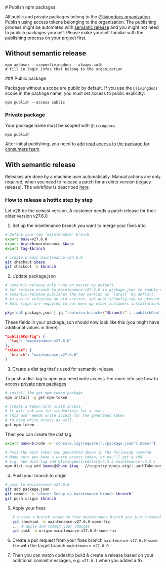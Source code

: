 # Publish npm packages

All public and private packages belong to the [@livingdocs organization](https://www.npmjs.com/org/livingdocs). Publish using access tokens belonging to the organization.
The publishing process might be automated with [semantic release](https://github.com/semantic-release/semantic-release) and you might not need to publish packages yourself. Please make yourself familiar with the publishing process on your project first.

## Without semantic release

```
npm adduser --scope=livingdocs --always-auth
# fill in login infos that belong to the organization
```


### Public package

Packages without a scope are public by default. If you use the `@livingdocs` scope in the package name, you must set access to public explicitly:

```
npm publish --access public
```


### Private package

Your package name must be scoped with `@livingdocs`.

```
npm publish
```

After initial publishing, you need to [add read access to the package for consumers team](https://www.npmjs.com/org/livingdocs/team/consumers/add-package).


## With semantic release

Releases are done by a machine user automatically. Manual actions are only required, when you need to release a patch for an older version (legacy release).
The workflow is described [here](https://gist.github.com/boennemann/54042374e49c7ade8910).

### How to release a hotfix step by step

Let v28 be the newest version. A customer needs a patch release for their older version v27.6.0.

1. Set up the maintenance branch you want to merge your fixes into

  ```bash
  # Define your new 'maintenance' branch
  export base=v27.6.0
  export branch=maintenance-$base
  export tag=$branch
  
  # create branch maintenance-v27.6.0
  git checkout $base
  git checkout -b $branch
  ```

2. Update package.json

  ```bash
  # semantic-release only runs on master by default. 
  # Set release.branch to maintenance-v27.6.0 in package.json to enable semantic-release on your non-master branch.
  # semantic-release publishes the new version as `latest` by default.
  # As you're releasing an old version, set publishConfig.tag to prevent a release of the `latest` dist-tag
  # Both steps are required to not mess up other customers installations

  pkg=`cat package.json | jq ".release.branch=\"$branch\" | .publishConfig.tag=\"$tag\""` | echo $pkg > package.json
  ```
  
  These fields in your package.json should now look like this (you might have additional values in there):
  
  ```json
  "publishConfig": {
    "tag": "maintenance-v27.6.0"
  },
  "release": {
    "branch": "maintenance-v27.6.0"
  }
  ```

3. Create a dist tag that's used for semantic-release
  
  To push a dist-tag to npm you need write access. For more info see how to access [private npm packages](access.md)
  ```bash
  # install the get-npm-token package
  npm install -g get-npm-token
  
  # Create a token with write access.
  # It will ask you for credentials for a user.
  # This user needs write access for the generated token 
  # to have write access as well.
  get-npm-token
  ```
  
  Then you can create the dist tag:
  ```bash
  export name=$(node -e 'console.log(require("./package.json").name)')
  
  # Pass the auth token you generated above in the following command.
  # Make sure you have a write access token, or you'll get a 404
  # e.g. npm dist-tag add @livingdocs/editor@v7.3.4 maintenance-v7.3.4
  npm dist-tag add $name@$base $tag --//registry.npmjs.org/:_authToken=<yourTokenWithWriteAccess>
  ```
  
4. Push your branch to origin

  ```bash
  # push to maintenance-v27.6.0
  git add package.json
  git commit -m "chore: Setup up maintenance branch $branch"
  git push origin $branch
  ```

5. Apply your fixes

   ```bash
   # create a branch based on that maintenance branch you just created
   git checkout -b maintenance-v27.6.0-some-fix
   ... # apply and commit your changes
   git push -u origin maintenance-v27.6.0-some-fix
   ```

6. Create a pull request from your fixes branch `maintenance-v27.6.0-some-fix` with the target branch `maintenance-v27.6.0`

7. Then you can watch codeship build & create a release based on your additional commit messages, e.g. `v27.6.1` when you added a fix.
